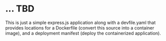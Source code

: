 # ... TBD

This is just a simple express.js application along with a devfile.yaml that provides locations for a Dockerfile (convert this source into a container image), and a deployment manifest (deploy the containerized application).
